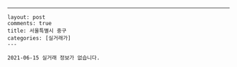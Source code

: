 ---
    layout: post
    comments: true
    title: 서울특별시 중구
    categories: [실거래가]
    ---

    2021-06-15 실거래 정보가 없습니다.

    
